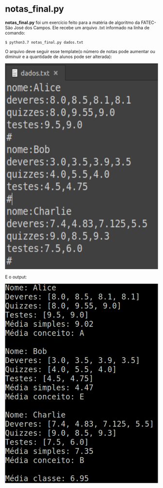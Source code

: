 # notas_final.py

**notas_final.py** foi um exercício feito para a matéria de algoritmo da FATEC-São José dos Campos.
Ele recebe um arquivo .txt informado na linha de comando:

```
$ python3.7 notas_final.py dados.txt
```
O arquivo deve seguir esse template(o número de notas pode aumentar ou diminuir e a quantidade de alunos pode ser alterada):

<img src="images/arquivo1.png">

E o output:

<img src="images/output1.png">
